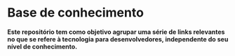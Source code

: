 # Base de conhecimento

**Este repositório tem como objetivo agrupar uma série de links relevantes no que se refere à tecnologia para desenvolvedores, independente do seu nível de conhecimento.**


